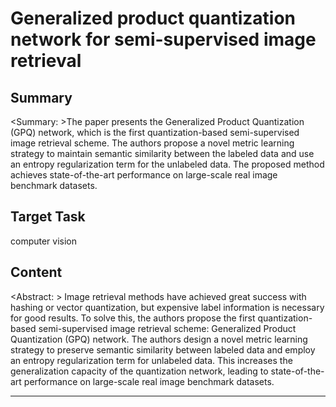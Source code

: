 # Generalized product quantization network for semi-supervised image retrieval

## Summary

<Summary: >The paper presents the Generalized Product Quantization (GPQ) network, which is the first quantization-based semi-supervised image retrieval scheme. The authors propose a novel metric learning strategy to maintain semantic similarity between the labeled data and use an entropy regularization term for the unlabeled data. The proposed method achieves state-of-the-art performance on large-scale real image benchmark datasets.


## Target Task

computer vision

## Content

<Abstract: > Image retrieval methods have achieved great success with hashing or vector quantization, but expensive label information is necessary for good results. To solve this, the authors propose the first quantization-based semi-supervised image retrieval scheme: Generalized Product Quantization (GPQ) network. The authors design a novel metric learning strategy to preserve semantic similarity between labeled data and employ an entropy regularization term for unlabeled data. This increases the generalization capacity of the quantization network, leading to state-of-the-art performance on large-scale real image benchmark datasets.



---

